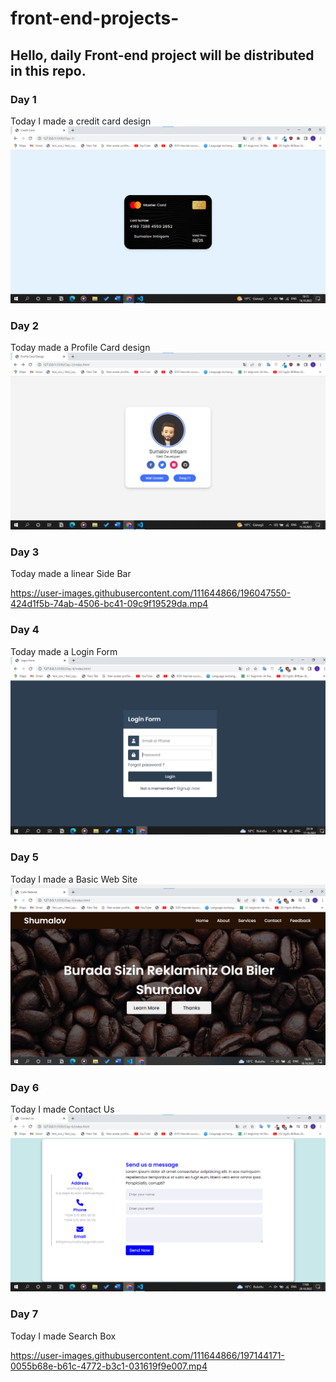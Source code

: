 # front-end-projects-
## Hello, daily Front-end project will be distributed in this repo.
 
 ### Day 1
 Today I made a credit card design 
 ![image](/Day-1/picture/Screenshot%202022-10-14%20161517.png)
 ### Day 2
 Today made a Profile Card design
 ![image](/Day-2/picture/Screenshot%202022-10-15%20204111.png)

  ### Day 3
Today made a linear Side Bar

https://user-images.githubusercontent.com/111644866/196047550-424d1f5b-74ab-4506-bc41-09c9f19529da.mp4

### Day 4
Today made a Login Form 
![image](/Day-4/picture/Screenshot%202022-10-17%20231923.png)

### Day 5
Today I made a Basic Web Site
![image](/Day-5/picture/Screenshot%202022-10-18%20192957.png)
### Day 6
Today I made Contact Us 
![image](/Day-6/picture/Screenshot%202022-10-20%20170959.png)
### Day 7
Today I made Search Box 

https://user-images.githubusercontent.com/111644866/197144171-0055b68e-b61c-4772-b3c1-031619f9e007.mp4




